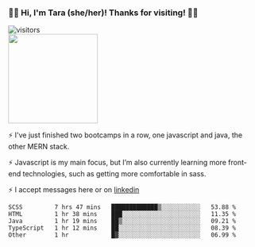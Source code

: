 ### 👋🏾 Hi, I'm Tara (she/her)! Thanks for visiting! 👋🏾
![visitors](https://visitor-badge.glitch.me/badge?page_id=qualmless)
<BR>
<img height="180em" src="https://github-readme-stats.vercel.app/api?username=qualmless&show_icons=true&hide_border=true&&count_private=true&include_all_commits=true" />

⚡️ I've just finished two bootcamps in a row, one javascript and java, the other MERN stack. 

⚡️ Javascript is my main focus, but I’m also currently learning more front-end technologies, such as getting more comfortable in sass. 

⚡️ I accept messages here or on <a href="https://www.linkedin.com/in/tarajdunmore/">linkedin</a>

<!--START_SECTION:waka-->
```text
SCSS         7 hrs 47 mins   █████████████▒░░░░░░░░░░░   53.88 % 
HTML         1 hr 38 mins    ███░░░░░░░░░░░░░░░░░░░░░░   11.35 % 
Java         1 hr 19 mins    ██▒░░░░░░░░░░░░░░░░░░░░░░   09.21 % 
TypeScript   1 hr 12 mins    ██░░░░░░░░░░░░░░░░░░░░░░░   08.39 % 
Other        1 hr            █▓░░░░░░░░░░░░░░░░░░░░░░░   06.99 % 
```
<!--END_SECTION:waka-->

<!--
**qualmless/qualmless** is a ✨ _special_ ✨ repository because its `README.md` (this file) appears on your GitHub profile.

Here are some ideas to get you started:
- 🔭 I’m currently working on ...
- 👯 I’m looking to collaborate on ...
- 🤔 I’m looking for help with ...
- 💬 Ask me about ...
- 📫 How to reach me: ...
- ⚡ Fun fact: ...
-->
